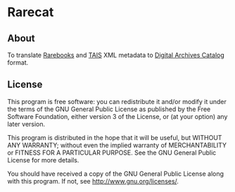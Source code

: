 Rarecat
=======

About
-----

To translate [Rarebooks](http://rarebooks.ith.sinica.edu.tw/) and
[TAIS](http://tais.ith.sinica.edu.tw/) XML metadata to 
[Digital Archives Catalog](http://catalog.digitalarchives.tw/) format.


License
-------

This program is free software: you can redistribute it and/or modify
it under the terms of the GNU General Public License as published by
the Free Software Foundation, either version 3 of the License, or
(at your option) any later version.

This program is distributed in the hope that it will be useful,
but WITHOUT ANY WARRANTY; without even the implied warranty of
MERCHANTABILITY or FITNESS FOR A PARTICULAR PURPOSE.  See the
GNU General Public License for more details.

You should have received a copy of the GNU General Public License
along with this program.  If not, see <http://www.gnu.org/licenses/>.
